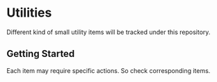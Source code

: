 # Utilities

Different kind of small utility items will be tracked under this repository.

## Getting Started

Each item may require specific actions. So check corresponding items.
